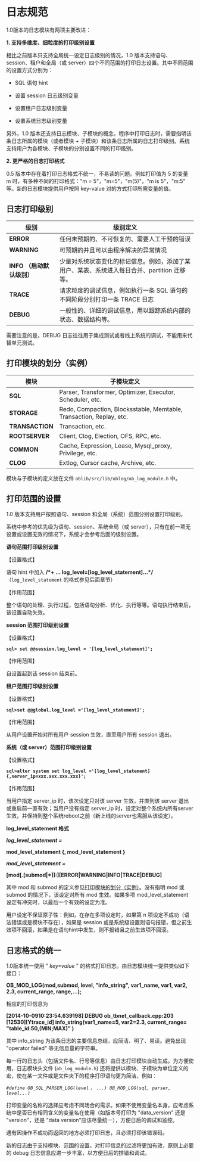 日志规范 
=========================



1.0版本的日志模块有两项主要改进：

**1. 支持多维度、细粒度的打印级别设置** 

相比之前版本只支持全局统一设定日志级别的情况，1.0 版本支持语句、session、租户和全局（或 server）四个不同范围的打印日志设置。其中不同范围的设置方式分别为：

* SQL 语句 hint

  

* 设置 session 日志级别变量

  

* 设置租户日志级别变量

  

* 设置系统日志级别变量

  




另外，1.0 版本还支持日志模块、子模块的概念。程序中打印日志时，需要指明该条日志所属的模块（或者模块 + 子模块）和该条日志所属的日志打印级别。系统支持用户为各模块、子模块的分别设置不同的打印级别。

**2. 更严格的日志打印格式** 

0.5 版本中存在着打印日志格式不统一，不易读的问题。例如打印值为 5 的变量 m 时，有多种不同的打印格式："m = 5"，"m=5"，"m(5)"，"m is 5"，"m:5" 等。新的日志模块提供用户按照 key-value 对的方式打印所需变量的值。

日志打印级别 
---------------------------



|        **级别**         |                      **级别定义**                       |
|-----------------------|-----------------------------------------------------|
| **ERROR**             | 任何未预期的、不可恢复的、需要人工干预的错误                              |
| **WARNING**           | 可预期的并且可以由程序解决的异常情况                                  |
| **INFO** **（启动默认级别）** | 少量对系统状态变化的标记信息。例如，添加了某用户、某表、系统进入每日合并、partition 迁移等。 |
| **TRACE**             | 请求粒度的调试信息，例如执行一条 SQL 语句的不同阶段分别打印一条 TRACE 日志         |
| **DEBUG**             | 一般性的、详细的调试信息，用以跟踪系统内部的状态、数据结构等。                     |



需要注意的是，DEBUG 日志往往用于集成测试或者线上系统的调试，不能用来代替单元测试。

打印模块的划分（实例） 
--------------------------------



|     **模块**      |                      **子模块定义**                      |
|-----------------|-----------------------------------------------------|
| **SQL**         | Parser, Transformer, Optimizer, Executor, Scheduler, etc. |
| **STORAGE**     | Redo, Compaction, Blocksstable, Memtable, Transaction, Replay, etc. |
| **TRANSACTION** | Transaction, etc. |
| **ROOTSERVER**  | Client, Clog, Election, OFS, RPC, etc. |
| **COMMON**      | Cache, Expression, Lease, Mysql_proxy, Privilege, etc. |
| **CLOG**         | Extlog, Cursor cache, Archive, etc. |



模块与子模块的定义放在文件 `oblib/src/lib/oblog/ob_log_module.h` 中。

打印范围的设置 
----------------------------

1.0 版本支持用户按照语句、session 和全局（系统）范围分别设置打印级别。

系统中参考的优先级为语句、session、系统全局（或 server），只有在前一项无设置或设置无效的情况下，系统才会参考后面的级别设置。

**语句范围打印级别设置** 

【设置格式】

语句 hint 中加入 **/\*+ ... log_level=\[log_level_statement\]...\*/**
（`log_level_statement` 的格式参见后面章节）

【作用范围】

整个语句的处理、执行过程，包括语句分析、优化、执行等等。语句执行结束后，该设置自动失效。



**session 范围打印级别设置** 

【设置格式】

**`sql> set @@session.log_level = '[log_level_statement]';`** 

【作用范围】

自设置起到该 session 结束前。



**租户范围打印级别设置** 

【设置格式】

**`sql>set @@global.log_level ='[log_level_statement]';`** 

【作用范围】

从用户设置开始对所有用户 session 生效，直至用户所有 session 退出。



**系统（或 server）范围打印级别设置** 

【设置格式】

**`sql>alter system set log_level ='[log_level_statement]{,server_ip=xxx.xxx.xxx.xxx}';`** 

【作用范围】

当用户指定 server_ip 时，该次设定只对该 server 生效，并直到该 server 退出或重启前一直有效；当用户没有指定 server_ip 时，设定对整个系统内所有server生效，并保持到整个系统reboot之前（新上线的server也需服从该设定）。

**log_level_statement 格式** 

***log_level_statement =*** 

**mod_level_statement {, mod_level_statement }** 

***mod_level_statement =*** 

**\[mod\[.\[submod\|\*\]\]:\]\[ERROR\|WARNING\|INFO\|TRACE\|DEBUG\]** 

其中 mod 和 submod 的定义参见[打印模块的划分（实例）](#section-lcb-w89-b6s)。没有指明 mod 或 submod 的情况下，该设定对所有 mod 生效。如果多项 mod_level_statement 设定有冲突时，以最后一个有效的设定为准。

用户设定不保证原子性：例如，在存在多项设定时，如果第 n 项设定不成功（语法错误或是模块不存在），如果是 session 或是系统级设置则语句报错，但之前生效项不回滚，如果是在语句hint中发生，则不报错且之前生效项不回滚。

日志格式的统一 
----------------------------

1.0版本统一使用 " *key=value* " 的格式打印日志。由日志模块统一提供类似如下接口：

**OB_MOD_LOG(mod,submod, level, "info_string", var1_name, var1, var2, 2.3, current_range, range,...);** 

相应的打印信息为

**\[2014-10-0910:23:54.639198\] DEBUG ob_tbnet_callback.cpp:203 \[12530\]\[Ytrace_id\] info_string(var1_name=5, var2=2.3, current_range= "table_id:50,(MIN;MAX)" )** 

其中 info_string 为该条日志的主要信息总结，应简洁、明了、易读。避免出现 "operator failed" 等无信息量的字符串。

每一行的日志头（包括文件名、行号等信息）由日志打印模块自动生成。为方便使用，日志模块头文件 (`ob_log_module.h`) 还将提供以模块、子模块为单位定义的宏，使在某一文件或是文件夹下的程序打印语句更为简洁，例如：

*`#define OB_SQL_PARSER_LOG(level`* *`，`* *`...) OB_MOD_LOG(sql, parser, level...)`* 

打印变量的名称的选择应考虑不同场合的需求。如果不使用变量名本身，应考虑系统中是否已有相同含义的变量名在使用（如版本号打印为 "data_version" 还是 "version"，还是 "data version"应该尽量统一），方便日后的调试和监控。

遇有因操作不成功而返回的地方必须打印日志，且必须打印该错误码。

新的日志由于支持模块、范围的设置，对打印信息的过滤将更加有效，原则上必要的 debug 日志信息应进一步丰富，以方便日后的排错和调试。



